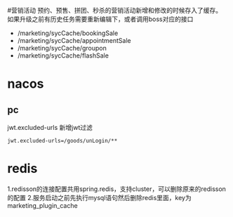 #营销活动
预约、预售、拼团、秒杀的营销活动新增和修改的时候存入了缓存。
如果升级之前有历史任务需要重新编辑下，或者调用boss对应的接口
* /marketing/sycCache/bookingSale
* /marketing/sycCache/appointmentSale
* /marketing/sycCache/groupon
* /marketing/sycCache/flashSale
# nacos
## pc
jwt.excluded-urls 新增jwt过滤
```properties
jwt.excluded-urls=/goods/unLogin/**
```
# redis
1.redisson的连接配置共用spring.redis，支持cluster，可以删除原来的redisson的配置
2.服务启动之前先执行mysql语句然后删除redis里面，key为marketing_plugin_cache
